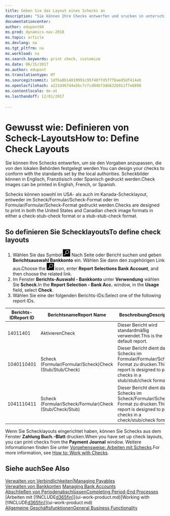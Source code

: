 ```yaml
---
title: Geben Sie das Layout eines Schecks an
description: "Sie können Ihre Checks entwerfen und srucken in unterschiedliche Formaten, um Standardwerten zu entsprechen."
documentationcenter: 
author: edupont04
ms.prod: dynamics-nav-2018
ms.topic: article
ms.devlang: na
ms.tgt_pltfrm: na
ms.workload: na
ms.search.keywords: print check, customize
ms.date: 06/15/2017
ms.author: edupont
ms.translationtype: HT
ms.sourcegitcommit: 1dfba8b14019991c95f40ffd5f7fbaed5df414eb
ms.openlocfilehash: a221dd67d4a5bc7cfcd04b73db6326911f7e6898
ms.contentlocale: de-at
ms.lasthandoff: 12/01/2017

---
```

# <a name="how-to-define-check-layouts"></a><span data-ttu-id="fe23e-103">Gewusst wie: Definieren von Scheck-Layouts</span><span class="sxs-lookup"><span data-stu-id="fe23e-103">How to: Define Check Layouts</span></span>
<span data-ttu-id="fe23e-104">Sie können Ihre Schecks entwerfen, um sie den Vorgaben anzupassen, die von den lokalen Behörden festgelegt werden.</span><span class="sxs-lookup"><span data-stu-id="fe23e-104">You can design your checks to conform with the standards set by the local authorities.</span></span> <span data-ttu-id="fe23e-105">Scheckbilder können in Englisch, Französisch oder Spanisch gedruckt werden.</span><span class="sxs-lookup"><span data-stu-id="fe23e-105">Check images can be printed in English, French, or Spanish.</span></span>

<span data-ttu-id="fe23e-106">Schecks können sowohl im USA- als auch im Kanada-Schecklayout, entweder im Scheck/Formular/Scheck-Format oder im Formular/Formular/Scheck-Format gedruckt werden.</span><span class="sxs-lookup"><span data-stu-id="fe23e-106">Checks are designed to print in both the United States and Canadian check image formats in either a check-stub-check format or a stub-stub-check format.</span></span>

## <a name="to-define-check-layouts"></a><span data-ttu-id="fe23e-107">So definieren Sie Schecklayouts</span><span class="sxs-lookup"><span data-stu-id="fe23e-107">To define check layouts</span></span>
1. <span data-ttu-id="fe23e-108">Wählen Sie das Symbol ![Nach Seite oder Bericht suchen](media/ui-search/search_small.png "") Nach Seite oder Bericht suchen und geben **Berichtsauswahl Bankkonto** ein. Wählen Sie dann den zugehörigen Link aus.</span><span class="sxs-lookup"><span data-stu-id="fe23e-108">Choose the ![Search for Page or Report](media/ui-search/search_small.png "Search for Page or Report icon") icon, enter **Report Selections Bank Account**, and then choose the related link.</span></span>
2. <span data-ttu-id="fe23e-109">Im Fenster **Berichts-Auswahl - Bankkonto** unter **Verwendung** wählen Sie **Scheck**.</span><span class="sxs-lookup"><span data-stu-id="fe23e-109">In the **Report Selection - Bank Acc.** window, in the **Usage** field, select **Check**.</span></span>
3. <span data-ttu-id="fe23e-110">Wählen Sie eine der folgenden Berichts-IDs:</span><span class="sxs-lookup"><span data-stu-id="fe23e-110">Select one of the following report IDs.</span></span>

| <span data-ttu-id="fe23e-111">Berichts-ID</span><span class="sxs-lookup"><span data-stu-id="fe23e-111">Report ID</span></span> | <span data-ttu-id="fe23e-112">Berichtsname</span><span class="sxs-lookup"><span data-stu-id="fe23e-112">Report Name</span></span> | <span data-ttu-id="fe23e-113">Beschreibung</span><span class="sxs-lookup"><span data-stu-id="fe23e-113">Description</span></span> |
| --- | --- | --- |
| <span data-ttu-id="fe23e-114">1401</span><span class="sxs-lookup"><span data-stu-id="fe23e-114">1401</span></span> |<span data-ttu-id="fe23e-115">Aktivieren</span><span class="sxs-lookup"><span data-stu-id="fe23e-115">Check</span></span> |<span data-ttu-id="fe23e-116">Dieser Bericht wird standardmäßig verwendet.</span><span class="sxs-lookup"><span data-stu-id="fe23e-116">This is the default report.</span></span> |
| <span data-ttu-id="fe23e-117">10401</span><span class="sxs-lookup"><span data-stu-id="fe23e-117">10401</span></span> |<span data-ttu-id="fe23e-118">Scheck (Formular/Formular/Scheck)</span><span class="sxs-lookup"><span data-stu-id="fe23e-118">Check (Stub/Stub/Check)</span></span> |<span data-ttu-id="fe23e-119">Dieser Bericht dient dazu, Schecks im Formular/Formular/Scheck-Format zu drucken.</span><span class="sxs-lookup"><span data-stu-id="fe23e-119">This report is designed to print checks in a stub/stub/check format.</span></span> |
| <span data-ttu-id="fe23e-120">10411</span><span class="sxs-lookup"><span data-stu-id="fe23e-120">10411</span></span> |<span data-ttu-id="fe23e-121">Scheck (Formular/Scheck/Formular)</span><span class="sxs-lookup"><span data-stu-id="fe23e-121">Check (Stub/Check/Stub)</span></span> |<span data-ttu-id="fe23e-122">Dieser Bericht dient dazu, Schecks im Scheck/Formular/Scheck-Format zu drucken.</span><span class="sxs-lookup"><span data-stu-id="fe23e-122">This report is designed to print checks in a check/stub/check format.</span></span> |

<span data-ttu-id="fe23e-123">Wenn Sie Schecklayouts eingerichtet haben, können Sie Schecks aus dem Fenster **Zahlung Buch.-Blatt** drucken.</span><span class="sxs-lookup"><span data-stu-id="fe23e-123">When you have set up check layouts, you can print checks from the **Payment Journal** window.</span></span> <span data-ttu-id="fe23e-124">Weitere Informationen finden Sie unter [Vorgehensweise: Arbeiten mit Schecks](payables-how-work-checks.md).</span><span class="sxs-lookup"><span data-stu-id="fe23e-124">For more information, see [How to: Work with Checks](payables-how-work-checks.md).</span></span>

## <a name="see-also"></a><span data-ttu-id="fe23e-125">Siehe auch</span><span class="sxs-lookup"><span data-stu-id="fe23e-125">See Also</span></span>
[<span data-ttu-id="fe23e-126">Verwalten von Verbindlichkeiten|</span><span class="sxs-lookup"><span data-stu-id="fe23e-126">Managing Payables</span></span>](payables-manage-payables.md)  
<span data-ttu-id="fe23e-127">[Verwalten von Bankkonten](bank-manage-bank-accounts.md) </span><span class="sxs-lookup"><span data-stu-id="fe23e-127">[Managing Bank Accounts](bank-manage-bank-accounts.md) </span></span>  
[<span data-ttu-id="fe23e-128">Abschließen von Periodenabschlüssen</span><span class="sxs-lookup"><span data-stu-id="fe23e-128">Completing Period-End Processes</span></span>](year-how-complete-period-end-processes.md)  
<span data-ttu-id="fe23e-129">[Arbeiten mit [!INCLUDE[d365fin](includes/d365fin_md.md)]](ui-work-product.md)</span><span class="sxs-lookup"><span data-stu-id="fe23e-129">[Working with [!INCLUDE[d365fin](includes/d365fin_md.md)]](ui-work-product.md)</span></span>  
[<span data-ttu-id="fe23e-130">Allgemeine Geschäftsfunktionen</span><span class="sxs-lookup"><span data-stu-id="fe23e-130">General Business Functionality</span></span>](ui-across-business-areas.md)

